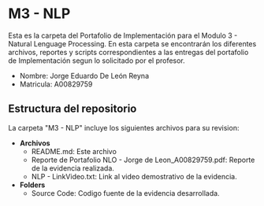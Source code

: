 # M3 - NLP
Esta es la carpeta del Portafolio de Implementación para el Modulo 3 - Natural Lenguage Processing. En esta carpeta se encontrarán los diferentes archivos, reportes y scripts correspondientes a las entregas del portafolio de Implementación segun lo solicitado por el profesor.

* Nombre: Jorge Eduardo De León Reyna
* Matricula: A00829759

## Estructura del repositorio
La carpeta "M3 - NLP" incluye los siguientes archivos para su revision:

* **Archivos**
  * README.md: Este archivo
  * Reporte de Portafolio NLO - Jorge de Leon_A00829759.pdf: Reporte de la evidencia realizada.
  * NLP - LinkVideo.txt: Link al video demostrativo de la evidencia.
* **Folders**
  * Source Code: Codigo fuente de la evidencia desarrollada.
